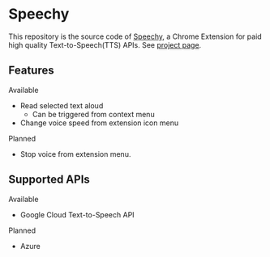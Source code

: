 # Speechy

This repository is the source code of [Speechy](https://chrome.google.com/webstore/detail/speechy/flpjdaabfegkkifhogoilelmjcipihnp), a Chrome Extension for paid high quality Text-to-Speech(TTS) APIs.
See [project page](https://hmirin.github.io/speechy/).

## Features

Available
- Read selected text aloud 
    - Can be triggered from context menu  
- Change voice speed from extension icon menu

Planned
- Stop voice from extension menu.

## Supported APIs

Available
- Google Cloud Text-to-Speech API

Planned
- Azure

